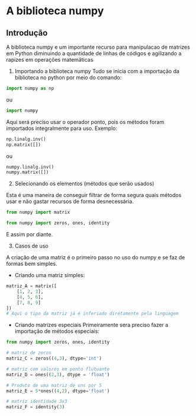 # A biblioteca numpy

## Introdução 

A biblioteca numpy e um importante recurso para manipulacao de matrizes em Python diminuindo a quantidade de linhas de códigos e agilizando a rapizes em operações matemáticas

1. Importando a biblioteca numpy 
Tudo se inicia com a importação da biblioteca no python por meio do comando:

```python
import numpy as np
```

ou

```python
import numpy 
```

Aqui será preciso usar o operador ponto, pois os métodos foram importados integralmente para uso. Exemplo:
```python
np.linalg.inv()
np.matrix([])
```
ou

```python
numpy.linalg.inv()
numpy.matrix([])
```

2. Selecionando os elementos (métodos que serão usados)

Esta é uma maneira de conseguir filtrar de forma segura quais métodos usar e não gastar recursos de forma desnecessária.

```python 
from numpy import matrix
```

```python
from numpy import zeros, ones, identity
```

E assim por diante.

3. Casos de uso

A criação de uma matriz é o primeiro passo no uso do numpy e se faz de formas bem simples.

- Criando uma matriz simples:
```python
matriz_A = matrix([
    [1, 2, 3],
    [4, 5, 6],
    [7, 8, 9]
])
# Aqui o tipo da matriz já é inferiado diretamente pela linguagem
```

- Criando matrizes especiais
Primeiramente sera preciso fazer a importação de métodos especiais:

```python
from numpy import zeros, ones, identity
```
```python
# matriz de zeros
matriz_C = zeros((4,3), dtype='int')
```
```python
# matriz com valores em ponto flutuante
matriz_D = ones((2,3), dtype = 'float')
```

```python
# Produto de uma matriz de uns por 5
matriz_E = 5*ones((4,2), dtype='float')
```

```python
# matriz identidade 3x3
matriz_F = identity(3)
```